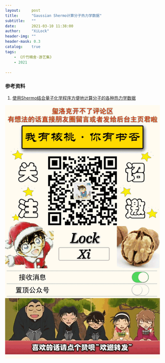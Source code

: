 ```yaml
---
layout:     post
title:      "Gaussian Shermo计算分子热力学数据"
subtitle:   ""
date:       2021-03-10 11:38:00
author:     "XiLock"
header-img: ""
header-mask: 0.3
catalog:    true
tags:
    - 《斤竹精舍·游艺集》
    - 2021

---
```


### 参考资料
1. [使用Shermo结合量子化学程序方便地计算分子的各种热力学数据](http://sobereva.com/552)


 
![](/img/wc-tail.GIF)
